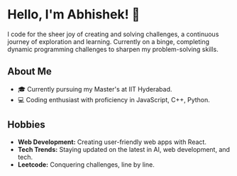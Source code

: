 # Hello, I'm Abhishek! 👋

I code for the sheer joy of creating and solving challenges, a continuous journey of exploration and learning.
Currently on a binge, completing dynamic programming challenges to sharpen my problem-solving skills.

## About Me
- 🎓 Currently pursuing my Master's  at IIT Hyderabad.
- 💻 Coding enthusiast with proficiency in JavaScript, C++, Python.

## Hobbies
- **Web Development:** Creating user-friendly web apps with React.
- **Tech Trends:** Staying updated on the latest in AI, web development, and tech.
- **Leetcode:** Conquering challenges, line by line.
